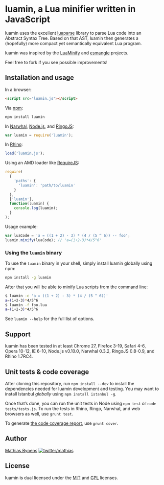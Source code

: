 # luamin, a Lua minifier written in JavaScript

luamin uses the excellent [luaparse](http://oxyc.github.com/luaparse/) library to parse Lua code into an Abstract Syntax Tree. Based on that AST, luamin then generates a (hopefully) more compact yet semantically equivalent Lua program.

luamin was inspired by the [LuaMinify](https://github.com/stravant/LuaMinify) and [esmangle](https://github.com/Constellation/esmangle) projects.

Feel free to fork if you see possible improvements!

## Installation and usage

In a browser:

~~~html
<script src="luamin.js"></script>
~~~

Via [npm](http://npmjs.org/):

~~~bash
npm install luamin
~~~

In [Narwhal](http://narwhaljs.org/), [Node.js](http://nodejs.org/), and [RingoJS](http://ringojs.org/):

~~~js
var luamin = require('luamin');
~~~

In [Rhino](http://www.mozilla.org/rhino/):

~~~js
load('luamin.js');
~~~

Using an AMD loader like [RequireJS](http://requirejs.org/):

~~~js
require(
  {
    'paths': {
      'luamin': 'path/to/luamin'
    }
  },
  ['luamin'],
  function(luamin) {
    console.log(luamin);
  }
);
~~~

Usage example:

~~~js
var luaCode = 'a = ((1 + 2) - 3) * (4 / (5 ^ 6)) -- foo';
luamin.minify(luaCode); // 'a=(1+2-3)*4/5^6'
~~~

### Using the `luamin` binary

To use the `luamin` binary in your shell, simply install luamin globally using npm:

```bash
npm install -g luamin
```

After that you will be able to minify Lua scripts from the command line:

```bash
$ luamin -c 'a = ((1 + 2) - 3) * (4 / (5 ^ 6))'
a=(1+2-3)*4/5^6
$ luamin -f foo.lua
a=(1+2-3)*4/5^6
```

See `luamin --help` for the full list of options.

## Support

luamin has been tested in at least Chrome 27, Firefox 3-19, Safari 4-6, Opera 10-12, IE 6-10, Node.js v0.10.0, Narwhal 0.3.2, RingoJS 0.8-0.9, and Rhino 1.7RC4.

## Unit tests & code coverage

After cloning this repository, run `npm install --dev` to install the dependencies needed for luamin development and testing. You may want to install Istanbul _globally_ using `npm install istanbul -g`.

Once that’s done, you can run the unit tests in Node using `npm test` or `node tests/tests.js`. To run the tests in Rhino, Ringo, Narwhal, and web browsers as well, use `grunt test`.

To generate [the code coverage report](http://rawgithub.com/mathiasbynens/luamin/master/coverage/luamin/luamin.js.html), use `grunt cover`.

## Author

[Mathias Bynens](http://mathiasbynens.be/)
  [![twitter/mathias](http://gravatar.com/avatar/24e08a9ea84deb17ae121074d0f17125?s=70)](http://twitter.com/mathias "Follow @mathias on Twitter")

## License

luamin is dual licensed under the [MIT](http://mths.be/mit) and [GPL](http://mths.be/gpl) licenses.
